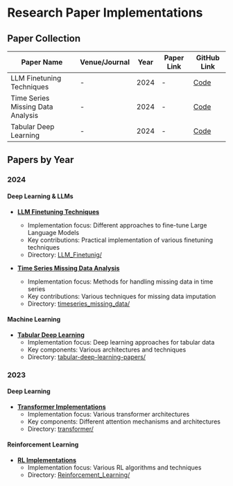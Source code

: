 # Research Paper Implementations

## Paper Collection

| Paper Name | Venue/Journal | Year | Paper Link | GitHub Link |
|------------|--------------|------|------------|-------------|
| LLM Finetuning Techniques | - | 2024 | - | [Code](LLM_Finetunig/) |
| Time Series Missing Data Analysis | - | 2024 | - | [Code](timeseries_missing_data/) |
| Tabular Deep Learning | - | 2024 | - | [Code](tabular-deep-learning-papers/) |

## Papers by Year

### 2024

#### Deep Learning & LLMs
- **[LLM Finetuning Techniques](#llm-finetuning-techniques)**
  - Implementation focus: Different approaches to fine-tune Large Language Models
  - Key contributions: Practical implementation of various finetuning techniques
  - Directory: [LLM_Finetunig/](LLM_Finetunig/)

- **[Time Series Missing Data Analysis](#time-series-missing-data-analysis)**
  - Implementation focus: Methods for handling missing data in time series
  - Key contributions: Various techniques for missing data imputation
  - Directory: [timeseries_missing_data/](timeseries_missing_data/)


#### Machine Learning
- **[Tabular Deep Learning](#tabular-deep-learning)**
  - Implementation focus: Deep learning approaches for tabular data
  - Key components: Various architectures and techniques
  - Directory: [tabular-deep-learning-papers/](tabular-deep-learning-papers/)

### 2023

#### Deep Learning
- **[Transformer Implementations](#transformer-implementations)**
  - Implementation focus: Various transformer architectures
  - Key components: Different attention mechanisms and architectures
  - Directory: [transformer/](transformer/)


#### Reinforcement Learning
- **[RL Implementations](#rl-implementations)**
  - Implementation focus: Various RL algorithms and techniques
  - Directory: [Reinforcement_Learning/](Reinforcement_Learning/)



